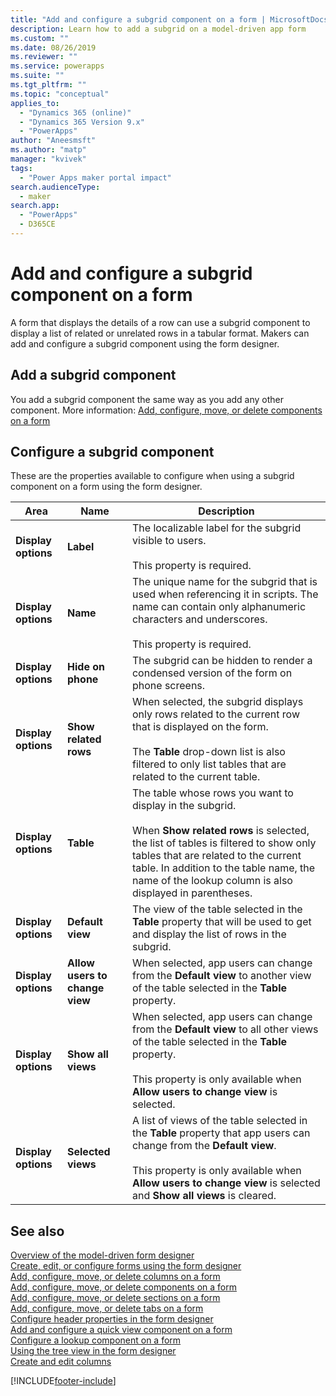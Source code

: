 ```yaml
---
title: "Add and configure a subgrid component on a form | MicrosoftDocs"
description: Learn how to add a subgrid on a model-driven app form
ms.custom: ""
ms.date: 08/26/2019
ms.reviewer: ""
ms.service: powerapps
ms.suite: ""
ms.tgt_pltfrm: ""
ms.topic: "conceptual"
applies_to: 
  - "Dynamics 365 (online)"
  - "Dynamics 365 Version 9.x"
  - "PowerApps"
author: "Aneesmsft"
ms.author: "matp"
manager: "kvivek"
tags: 
  - "Power Apps maker portal impact"
search.audienceType: 
  - maker
search.app: 
  - "PowerApps"
  - D365CE
---
```

# Add and configure a subgrid component on a form  
A form that displays the details of a row can use a subgrid component to display a list of related or unrelated rows in a tabular format. Makers can add and configure a subgrid component using the form designer.

## Add a subgrid component
You add a subgrid component the same way as you add any other component. More information: [Add, configure, move, or delete components on a form](add-move-configure-or-delete-components-on-form.md)

## Configure a subgrid component
These are the properties available to configure when using a subgrid component on a form using the form designer.


|Area   |Name  |Description  |
|---------|---------|---------|
| **Display options** | **Label** | The localizable label for the subgrid visible to users. <br /><br />This property is required.|
| **Display options** |  **Name** |  The unique name for the subgrid that is used when referencing it in scripts. The name can contain only alphanumeric characters and underscores. <br /><br />This property is required. |
| **Display options** | **Hide on phone** |  The subgrid can be hidden to render a condensed version of the form on phone screens. |
| **Display options** | **Show related rows** |  When selected, the subgrid displays only rows related to the current row that is displayed on the form. <br /><br />The **Table** drop-down list is also filtered to only list tables that are related to the current table. |
| **Display options** | **Table** |  The table whose rows you want to display in the subgrid. <br /><br />When **Show related rows** is selected, the list of tables is filtered to show only tables that are related to the current table. In addition to the table name, the name of the lookup column is also displayed in parentheses. |
| **Display options** | **Default view** |  The view of the table selected in the **Table** property that will be used to get and display the list of rows in the subgrid. |
| **Display options** | **Allow users to change view** |  When selected, app users can change from the **Default view** to another view of the table selected in the **Table** property. |
| **Display options** | **Show all views** |  When selected, app users can change from the **Default view** to all other views of the table selected in the **Table** property. <br /><br />This property is only available when **Allow users to change view** is selected. |
| **Display options** | **Selected views** |  A list of views of the table selected in the **Table** property that app users can change from the **Default view**. <br /><br />This property is only available when **Allow users to change view** is selected and **Show all views** is cleared. |

## See also
[Overview of the model-driven form designer](form-designer-overview.md)  
[Create, edit, or configure forms using the form designer](create-and-edit-forms.md)  
[Add, configure, move, or delete columns on a form](add-move-or-delete-fields-on-form.md)  
[Add, configure, move, or delete components on a form](add-move-configure-or-delete-components-on-form.md)  
[Add, configure, move, or delete sections on a form](add-move-or-delete-sections-on-form.md)  
[Add, configure, move, or delete tabs on a form](add-move-or-delete-tabs-on-form.md)  
[Configure header properties in the form designer](form-designer-header-properties.md)  
[Add and configure a quick view component on a form](form-designer-add-configure-quickview.md)  
[Configure a lookup component on a form](form-designer-add-configure-lookup.md)  
[Using the tree view in the form designer](using-tree-view-on-form.md)  
[Create and edit columns](../data-platform/create-edit-field-portal.md)  


[!INCLUDE[footer-include](../../includes/footer-banner.md)]